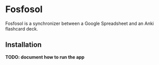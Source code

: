 # Fosfosol

Fosfosol is a synchronizer between a Google Spreadsheet and an Anki flashcard deck.

## Installation

**TODO: document how to run the app**
